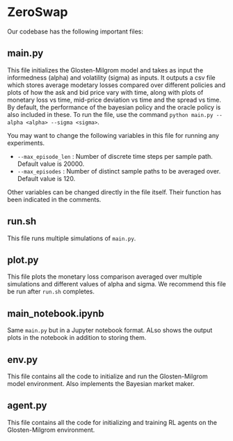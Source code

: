 # ZeroSwap
 
Our codebase has the following important files:

## main.py 

This file initializes the Glosten-Milgrom model and takes as input the informedness (alpha) and volatility (sigma) as inputs. It outputs a csv file which stores average modetary losses compared over different policies and plots of how the ask and bid price vary with time, along with plots of monetary loss vs time, mid-price deviation vs time and the spread vs time. By default, the performance of the bayesian policy and the oracle policy is also included in these. To run the file, use the command `python main.py --alpha <alpha> --sigma <sigma>`.

You may want to change the following variables in this file for running any experiments.
- `--max_episode_len` : Number of discrete time steps per sample path. Default value is 20000. 
- `--max_episodes` : Number of distinct sample paths to be averaged over. Default value is 120.

Other variables can be changed directly in the file itself. Their function has been indicated in the comments.

## run.sh

This file runs multiple simulations of `main.py`. 

## plot.py

This file plots the monetary loss comparison averaged over multiple simulations and different values of alpha and sigma. We recommend this file be run after `run.sh` completes.

## main_notebook.ipynb

Same `main.py` but in a Jupyter notebook format. ALso shows the output plots in the notebook in addition to storing them.

## env.py

This file contains all the code to initialize and run the Glosten-Milgrom model environment. Also implements the Bayesian market maker.

## agent.py

This file contains all the code for initializing and training RL agents on the Glosten-Milgrom environment.